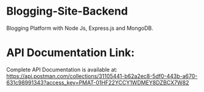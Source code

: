 # Blogging-Site-Backend
Blogging Platform with Node Js, Express.js and MongoDB.

# API Documentation Link:

Complete API Documentation is available at: https://api.postman.com/collections/31105441-b62a2ec8-5df0-443b-a670-631c98991343?access_key=PMAT-01HF22YCCY1WDMEY8DZBCX7W82
